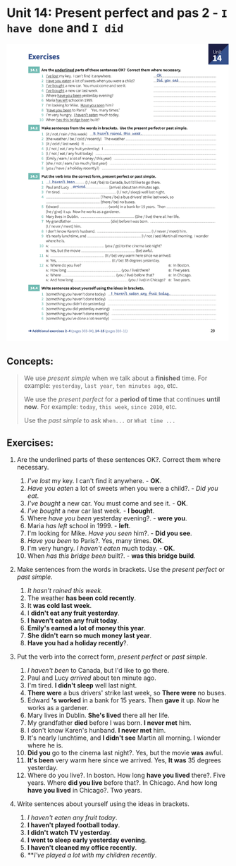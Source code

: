 # Unit 14: Present perfect and pas 2 - `I have done` and `I did`

![Sheet](images/unit_14-present_perfect_and_past_2.png)

## Concepts:

> We use _present simple_ when we talk about a **finished** time. For example: `yesterday`, `last year`, `ten minutes ago`, etc.
>
> We use the _present perfect_ for a **period of time** that continues **until now**. For example: `today`, `this week`, `since 2010`, etc.
>
> Use the _past simple_ to ask `When...` or `What time ...`

## Exercises:

1. Are the underlined parts of these sentences OK?.  Correct them where necessary.

    1. _I've lost_ my key. I can't find it anywhere. - **OK**.
    2. _Have you eaten_ a lot of sweets when you were a child?. - _Did you eat_.
    3. _I've bought_ a new car. You must come and see it. - **OK**.
    4. _I've bought_ a new car last week. - **I bought**.
    5. Where _have you been_ yesterday evening?. - **were you**.
    6. Maria _has left_ school in 1999. - **left**.
    7. I'm looking for Mike. _Have you seen_ him?. - **Did you see**.
    8. _Have you been_ to Paris?. Yes, many times. **OK**.
    9. I'm very hungry. _I haven't eaten_ much today. - **OK**.
    10. When _has this bridge been_ built?. - **was this bridge build**.

2. Make sentences from the words in brackets. Use the _present perfect_ or _past simple_.

    1. _It hasn't rained this week_.
    2. The weather **has been cold recently**.
    3. It **was cold last week**.
    4. I **didn't eat any fruit yesterday**.
    5. **I haven't eaten any fruit today**.
    6. **Emily's earned a lot of money this year**.
    7. **She didn't earn so much money last year**.
    8. **Have you had a holiday recently**?.

3. Put the verb into the correct form, _present perfect_ or _past simple_.

    1. _I haven't been_ to Canada, but I'd like to go there.
    2. Paul and Lucy _arrived_ about ten minute ago.
    3. I'm tired. **I didn't sleep** well last night.
    4. **There were** a bus drivers' strike last week, so **There were** no buses.
    5. Edward **'s worked** in a bank for 15 years. Then **gave** it up. Now he works as a gardener.
    6. Mary lives in Dublin. **She's lived** there all her life.
    7. My grandfather **died** before I was born. **I never met** him.
    8. I don't know Karen's hunband. **I never met** him.
    9. It's nearly lunchtime, and **I didn't see** Martin all morning. I wionder where he is.
    10. **Did you** go to the cinema last night?. Yes, but the movie **was** awful.
    11. **It's been** very warm here since we arrived. Yes, **It was** 35 degrees yesterday.
    12. Where do you live?. In boston. How long **have you lived** there?. Five years. Where **did you live** before that?. In Chicago. And how long **have you lived** in Chicago?. Two years.

4. Write sentences about yourself using the ideas in brackets.

    1. _I haven't eaten any fruit today_.
    2. **I haven't played football today**.
    3. **I didn't watch TV yesterday**.
    4. **I went to sleep early yesterday evening**.
    5. **I haven't cleaned my office recently**.
    6. ***I've played a lot with my children recently*.